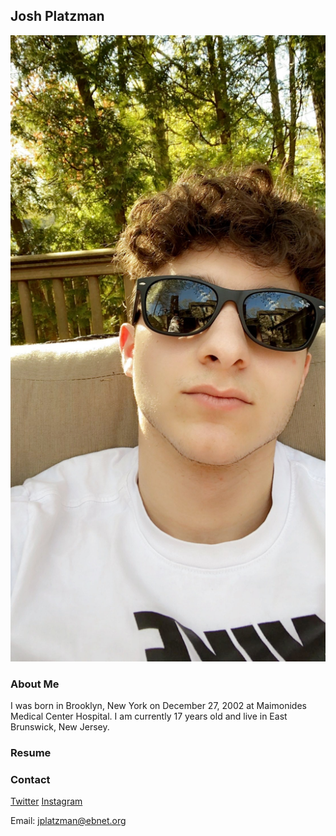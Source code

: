## Josh Platzman

![](me.jpg)

### About Me
I was born in Brooklyn, New York on December 27, 2002 at Maimonides Medical Center Hospital. I am currently 17 years old and live in East Brunswick, New Jersey. 

### Resume



### Contact

[Twitter](https://twitter.com/JPlatzman)
[Instagram](https://www.instagram.com/joshplatzman/?hl=en)

Email: jplatzman@ebnet.org
